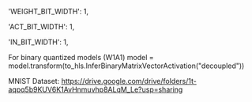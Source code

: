 'WEIGHT_BIT_WIDTH': 1,

'ACT_BIT_WIDTH': 1,

'IN_BIT_WIDTH': 1,

For binary quantized models (W1A1)
model = model.transform(to_hls.InferBinaryMatrixVectorActivation("decoupled"))

MNIST Dataset: https://drive.google.com/drive/folders/1t-aqpq5b9KUV6K1AvHnmuvhp8ALqM_Le?usp=sharing
